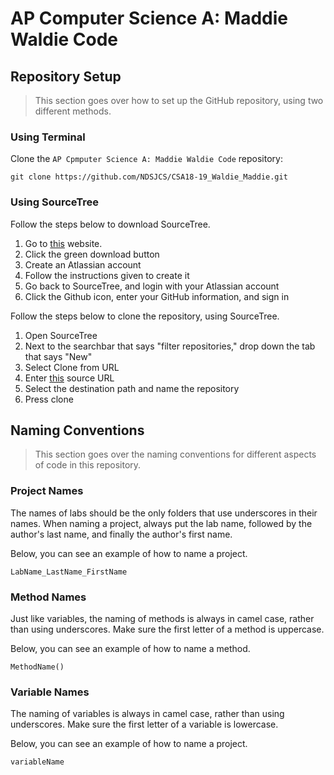 # AP Computer Science A: Maddie Waldie Code

## Repository Setup

> This section goes over how to set up the GitHub repository, using two different methods.

### Using Terminal

Clone the  `AP Cpmputer Science A: Maddie Waldie Code` repository:

    git clone https://github.com/NDSJCS/CSA18-19_Waldie_Maddie.git

### Using SourceTree

Follow the steps below to download SourceTree.

1. Go to [this](https://www.sourcetreeapp.com/) website.
2. Click the green download button
3. Create an Atlassian account
4. Follow the instructions given to create it
5. Go back to SourceTree, and login with your Atlassian account
6. Click the Github icon, enter your GitHub information, and sign in

Follow the steps below to clone the repository, using SourceTree.

1. Open SourceTree
2. Next to the searchbar that says "filter repositories," drop down the tab that says "New"
3. Select Clone from URL
4. Enter [this](https://github.com/NDSJCS/CSA18-19_Waldie_Maddie.git) source URL
5. Select the destination path and name the repository
6. Press clone

## Naming Conventions

> This section goes over the naming conventions for different aspects of code in this repository.

### Project Names

The names of labs should be the only folders that use underscores in their names. When naming a project, always put the lab name, followed by the author's last name, and finally the author's first name.

Below, you can see an example of how to name a project.

    LabName_LastName_FirstName

### Method Names

Just like variables, the naming of methods is always in camel case, rather than using underscores. Make sure the first letter of a method is uppercase.

Below, you can see an example of how to name a method.

    MethodName()

### Variable Names

The naming of variables is always in camel case, rather than using underscores. Make sure the first letter of a variable is lowercase.

Below, you can see an example of how to name a project.

    variableName